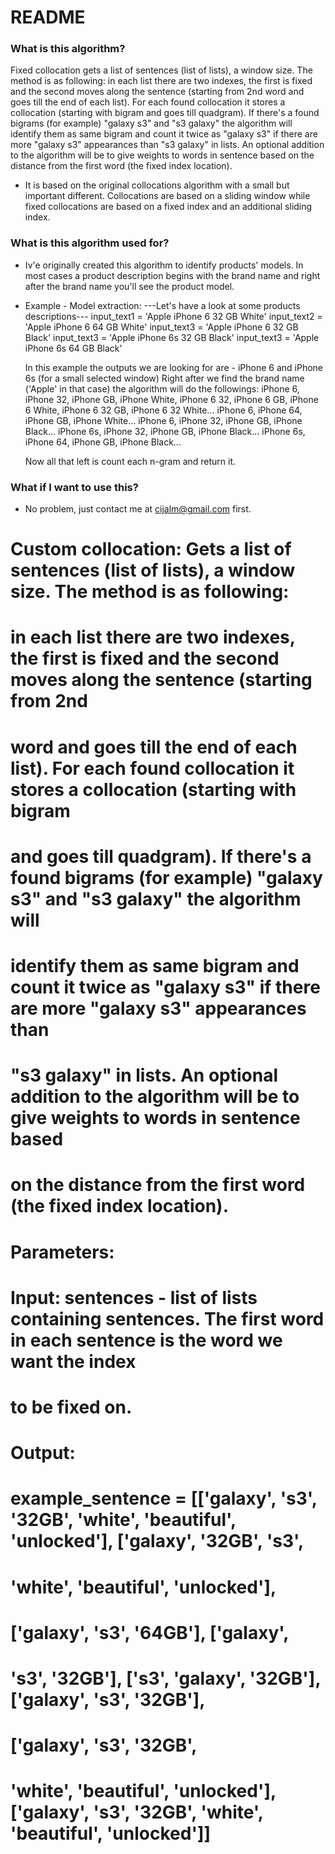 # README #

### What is this algorithm? ###
Fixed collocation gets a list of sentences (list of lists), a window size. The method is as following:
in each list there are two indexes, the first is fixed and the second moves along the sentence (starting from 2nd
word and goes till the end of each list). For each found collocation it stores a collocation (starting with bigram
and goes till quadgram). If there's a found bigrams (for example) "galaxy s3" and "s3 galaxy" the algorithm will
identify them as same bigram and count it twice as "galaxy s3" if there are more "galaxy s3" appearances than
"s3 galaxy" in lists. An optional addition to the algorithm will be to give weights to words in sentence based
on the distance from the first word (the fixed index location).

* It is based on the original collocations algorithm with a small but important different. Collocations are based on a sliding window while fixed collocations are based on a 
fixed index and an additional sliding index. 

### What is this algorithm used for? ###
* Iv'e originally created this algorithm to identify products' models. In most cases a product description begins with the brand name and right after the brand name you'll see
the product model.

* Example - Model extraction:
	---Let's have a look at some products descriptions---
	input_text1 = 'Apple iPhone 6 32 GB White'
	input_text2 = 'Apple iPhone 6 64 GB White'
	input_text3 = 'Apple iPhone 6 32 GB Black'
	input_text3 = 'Apple iPhone 6s 32 GB Black'
	input_text3 = 'Apple iPhone 6s 64 GB Black'
	
	In this example the outputs we are looking for are - iPhone 6 and iPhone 6s (for a small selected window)
	Right after we find the brand name ('Apple' in that case) the algorithm will do the followings:
		iPhone 6, iPhone 32, iPhone GB, iPhone White, iPhone 6 32, iPhone 6 GB, iPhone 6 White, iPhone 6 32 GB, iPhone 6 32 White...
		iPhone 6, iPhone 64, iPhone GB, iPhone White...
		iPhone 6, iPhone 32, iPhone GB, iPhone Black...
		iPhone 6s, iPhone 32, iPhone GB, iPhone Black...
		iPhone 6s, iPhone 64, iPhone GB, iPhone Black...
		
	Now all that left is count each n-gram and return it.
		
### What if I want to use this? ###

* No problem, just contact me at cijalm@gmail.com first.

# Custom collocation: Gets a list of sentences (list of lists), a window size. The method is as following:
# in each list there are two indexes, the first is fixed and the second moves along the sentence (starting from 2nd
# word and goes till the end of each list). For each found collocation it stores a collocation (starting with bigram
# and goes till quadgram). If there's a found bigrams (for example) "galaxy s3" and "s3 galaxy" the algorithm will
# identify them as same bigram and count it twice as "galaxy s3" if there are more "galaxy s3" appearances than
# "s3 galaxy" in lists. An optional addition to the algorithm will be to give weights to words in sentence based
# on the distance from the first word (the fixed index location).

# Parameters:
# Input: sentences - list of lists containing sentences. The first word in each sentence is the word we want the index
# to be fixed on.
# Output:


# example_sentence = [['galaxy', 's3', '32GB', 'white', 'beautiful', 'unlocked'], ['galaxy', '32GB', 's3',
#                                                                                  'white', 'beautiful', 'unlocked'],
#                     ['galaxy', 's3', '64GB'], ['galaxy',
#                                                's3', '32GB'], ['s3', 'galaxy', '32GB'], ['galaxy', 's3', '32GB'],
#                     ['galaxy', 's3', '32GB',
#                      'white', 'beautiful', 'unlocked'], ['galaxy', 's3', '32GB', 'white', 'beautiful', 'unlocked']]
